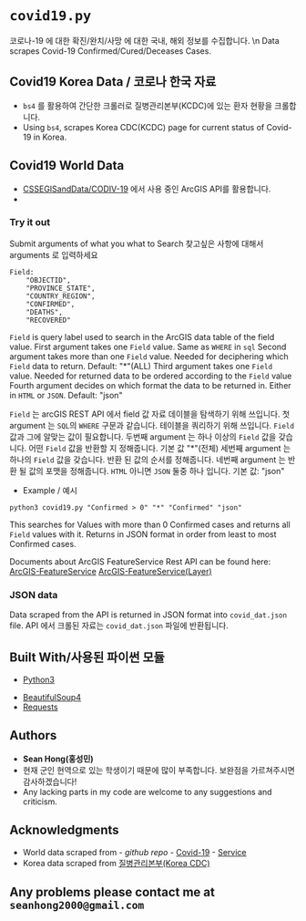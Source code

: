 # `covid19.py`
코로나-19 에 대한 확진/완치/사망 에 대한 국내, 해외 정보를 수집합니다. \n
Data scrapes Covid-19 Confirmed/Cured/Deceases Cases.

## Covid19 Korea Data / 코로나 한국 자료
- `bs4` 를 활용하여 간단한 크롤러로 질병관리본부(KCDC)에 있는 환자 현황을 크롤합니다.
- Using `bs4`, scrapes Korea CDC(KCDC) page for current status of Covid-19 in Korea.

## Covid19 World Data
- [CSSEGISandData/CODIV-19](https://github.com/CSSEGISandData/COVID-19) 에서 사용 중인 ArcGIS API를 활용합니다.
- 
### Try it out
Submit arguments of what you what to Search
찾고싶은 사항에 대해서 arguments 로 입력하세요
```
Field: 
    "OBJECTID",
    "PROVINCE_STATE",
    "COUNTRY_REGION",
    "CONFIRMED",
    "DEATHS",
    "RECOVERED"
```
`Field` is query label used to search in the ArcGIS data table of the field value.
First argument takes one `Field` value. Same as `WHERE` in `sql`
Second argument takes more than one `Field` value. Needed for deciphering which `Field` data to return. Default: "*"(ALL)
Third argument takes  one `Field` value. Needed for returned data to be ordered according to the `Field` value
Fourth argument decides on which format the data to be returned in. Either in `HTML` or `JSON`. Default: "json"

`Field` 는 arcGIS REST API 에서 field 값 자료 데이블을 탐색하기 위해 쓰입니다.
첫 argument 는 `SQL`의 `WHERE` 구문과 같습니다. 테이블을 쿼리하기 위해 쓰입니다. `Field` 값과 그에 알맞는 값이 필요합니다. 
두번째 argument 는 하나 이상의 `Field` 값을 갖습니다. 어떤 `Field` 값을 반환할 지 정해줍니다. 기본 값 "*"(전체) 
세번째 argument 는 하나의 `Field` 값을 갖습니다. 반환 된 값의 순서를 정해줍니다. 
네번째 argument 는 반환 될 값의 포맷을 정해줍니다. `HTML` 아니면 `JSON` 둘중 하나 입니다. 기본 값: "json"


* Example / 예시
```
python3 covid19.py "Confirmed > 0" "*" "Confirmed" "json"
```
This searches for Values with more than 0 Confirmed cases and returns all `Field` values with it.
Returns in JSON format in order from least to most Confirmed cases.

Documents about ArcGIS FeatureService Rest API can be found here:
[ArcGIS-FeatureService](https://developers.arcgis.com/rest/services-reference/feature-service.htm)
[ArcGIS-FeatureService(Layer)](https://developers.arcgis.com/rest/services-reference/query-feature-service-layer-.htm)


### JSON data
 Data scraped from the API is returned in JSON format into `covid_dat.json` file.
 API 에서 크롤된 자료는 `covid_dat.json` 파일에 반환됩니다.

## Built With/사용된 파이썬 모듈
* [Python3](https://www.python.org/doc)
- [BeautifulSoup4](https://www.crummy.com/software/BeautifulSoup/bs4/doc/) 
- [Requests](https://requests.readthedocs.io/en/master/)

## Authors

* **Sean Hong(홍성민)** 
* 현재 군인 현역으로 있는 학생이기 때문에 많이 부족합니다. 보완점을 가르쳐주시면 감사하겠습니다!
* Any lacking parts in my code are welcome to any suggestions and criticism.

## Acknowledgments

* World data scraped from - *github repo* - [Covid-19](https://github.com/CSSEGISandData/COVID-19) - [Service](https://services1.arcgis.com/0MSEUqKaxRlEPj5g/arcgis/rest/services/ncov_cases/FeatureServer)
* Korea data scraped from [질병관리본부(Korea CDC)](http://ncov.mohw.go.kr/index_main.jsp)

## Any problems please contact me at `seanhong2000@gmail.com`
